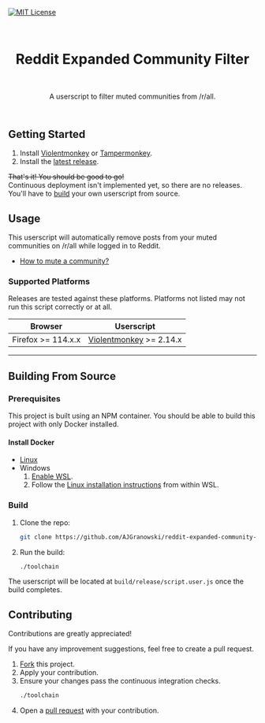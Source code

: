 [![MIT License][license-badge]][license-link]

<header align="center">
    <h1 align="center">Reddit Expanded Community Filter</h3>
    <p align="center">A userscript to filter muted communities from /r/all.</p>
</header>

## Getting Started
1. Install [Violentmonkey][violentmonkey-link] or [Tampermonkey][tampermonkey-link].
2. Install the [latest release][release-link].

~~That's it! You should be good to go!~~  
Continuous deployment isn't implemented yet, so there are no releases. You'll have to [build](#building-from-source) your own userscript from source.

## Usage
This userscript will automatically remove posts from your muted communities on /r/all while logged in to Reddit.

* [How to mute a community?][reddit-community-muting-link]

### Supported Platforms

Releases are tested against these platforms. Platforms not listed may not run this script correctly or at all.

| Browser | Userscript |
|-|-|
| Firefox >= 114.x.x | [Violentmonkey][violentmonkey-link] >= 2.14.x |

----

## Building From Source

### Prerequisites

This project is built using an NPM container. You should be able to build this project with only Docker installed.

#### Install Docker
* [Linux][docker-linux-link]
* Windows
   1. [Enable WSL][wsl-link].
   2. Follow the [Linux installation instructions][docker-linux-link] from within WSL.

### Build

1. Clone the repo:
   ```sh
   git clone https://github.com/AJGranowski/reddit-expanded-community-filter-userscript.git
   ```
2. Run the build:
   ```sh
   ./toolchain
   ```

The userscript will be located at `build/release/script.user.js` once the build completes.

## Contributing

Contributions are greatly appreciated!

If you have any improvement suggestions, feel free to create a pull request.

1. [Fork][fork-link] this project.
2. Apply your contribution.
3. Ensure your changes pass the continuous integration checks.
   ```sh
   ./toolchain
   ```
5. Open a [pull request][pull-request-link] with your contribution.

[docker-linux-link]: https://docs.docker.com/engine/install/#server
[fork-link]: https://github.com/AJGranowski/reddit-expanded-community-filter-userscript/fork
[license-badge]: https://img.shields.io/github/license/AJGranowski/reddit-expanded-community-filter-userscript.svg?style=for-the-badge
[license-link]: https://github.com/AJGranowski/reddit-expanded-community-filter-userscript/blob/master/LICENSE.md
[pull-request-link]: https://github.com/AJGranowski/reddit-expanded-community-filter-userscript/compare
[reddit-community-muting-link]: https://support.reddithelp.com/hc/en-us/articles/9810475384084-What-is-community-muting
[release-link]: https://github.com/AJGranowski/reddit-expanded-community-filter-userscript/releases/latest
[tampermonkey-link]: https://www.tampermonkey.net/
[violentmonkey-link]: https://violentmonkey.github.io/
[wsl-link]: https://learn.microsoft.com/en-us/windows/wsl/install
